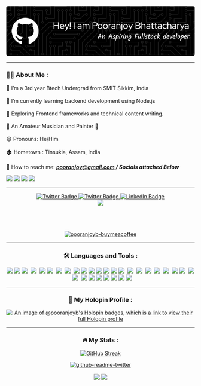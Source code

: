
<div align="center">
  
<img src="https://github.com/pooranjoyb/pooranjoyb/blob/master/header.jpg" alt="LinkedIn Badge"/>

</div>


---

<div>
 
 ### :man_technologist: About Me :
  
   :pushpin: I’m a 3rd year Btech Undergrad from SMIT Sikkim,	India<br><br>
   :orange_heart: I’m currently learning backend development using Node.js<br><br>
  :seedling: Exploring Frontend frameworks and technical content writing.<br><br>
  :musical_note: An Amateur Musician and Painter 	:art:<br><br>
  😄 Pronouns: He/Him<br><br>
 :derelict_house: Hometown : Tinsukia, Assam, India<br><br>
 :email: How to reach me: ***pooranjoy@gmail.com / Socials attached Below***<br>

<img src="https://forthebadge.com/images/badges/built-with-love.svg" />
<img src="https://forthebadge.com/images/badges/made-with-markdown.svg" />
<img src="https://forthebadge.com/images/badges/uses-brains.svg" />
<img src="https://forthebadge.com/images/badges/powered-by-responsibility.svg" />

  </div>

---

<div id="badges" align="center">
  </a>
  <a href="https://www.twitter.com/impooranjoy">
    <img src="https://img.shields.io/badge/Twitter-blue?style=for-the-badge&logo=twitter&logoColor=white" alt="Twitter Badge"/>
  </a>
  <a href="https://www.instagram.com/pooranjoyz_.ig/">
    <img src="https://img.shields.io/badge/Instagram-red?style=for-the-badge&logo=instagram&logoColor=white" alt="Twitter Badge"/>
  </a>
  <a href="https://www.linkedin.com/in/pooranjoy-bhattacharya-baa23721a">
    <img src="https://img.shields.io/badge/LinkedIn-blue?style=for-the-badge&logo=linkedin&logoColor=white" alt="LinkedIn Badge"/>

</div>
<div align="center">
  <img src="https://media.giphy.com/media/dWesBcTLavkZuG35MI/giphy.gif" width="350"/>
</div>
<br>
<div align="center">
<img src="https://komarev.com/ghpvc/?username=pooranjoyb&style=flat-square&color=blue" alt=""/>
</div>
<br>
<div align="center">
<p><a href="https://www.buymeacoffee.com/pooranjoyb"> <img src="https://cdn.buymeacoffee.com/buttons/v2/default-yellow.png" height="50" width="210" alt="pooranjoyb-buymeacoffee" /></a></p>
</div>

---

<div align="center">
  
### :hammer_and_wrench: Languages and Tools :
  
</div>
<div align="center">
  <img src="https://img.shields.io/badge/c-%2300599C.svg?style=for-the-badge&logo=c&logoColor=white"/>
  <img src="https://img.shields.io/badge/python-3670A0?style=for-the-badge&logo=python&logoColor=ffdd54" />
  <img src="https://img.shields.io/badge/javascript-%23323330.svg?style=for-the-badge&logo=javascript&logoColor=%23F7DF1E" />&nbsp;
  <img src="https://img.shields.io/badge/typescript-%23007ACC.svg?style=for-the-badge&logo=typescript&logoColor=white" />&nbsp;
  <img src="https://img.shields.io/badge/c++-%2300599C.svg?style=for-the-badge&logo=c%2B%2B&logoColor=white" />
  <img src="https://img.shields.io/badge/html5-%23E34F26.svg?style=for-the-badge&logo=html5&logoColor=white" />&nbsp;
  <img src="https://img.shields.io/badge/css3-%231572B6.svg?style=for-the-badge&logo=css3&logoColor=white" />&nbsp; 
  <img src="https://img.shields.io/badge/SASS-hotpink.svg?style=for-the-badge&logo=SASS&logoColor=white" />&nbsp;
  <img src="https://img.shields.io/badge/tailwindcss-%2338B2AC.svg?style=for-the-badge&logo=tailwind-css&logoColor=white" />
  <img src="https://img.shields.io/badge/svelte-%23f1413d.svg?style=for-the-badge&logo=svelte&logoColor=white" />
  <img src="https://img.shields.io/badge/react-%2320232a.svg?style=for-the-badge&logo=react&logoColor=%2361DAFB" />
  <img src="https://img.shields.io/badge/react_native-%2320232a.svg?style=for-the-badge&logo=react&logoColor=%2361DAFB" />
  <img src="https://img.shields.io/badge/vite-%23646CFF.svg?style=for-the-badge&logo=vite&logoColor=white" />
  <img src="https://img.shields.io/badge/React_Router-CA4245?style=for-the-badge&logo=react-router&logoColor=white" />
  <img src="https://img.shields.io/badge/scikit--learn-%23F7931E.svg?style=for-the-badge&logo=scikit-learn&logoColor=white" />&nbsp;
  <img src="https://img.shields.io/badge/SciPy-%230C55A5.svg?style=for-the-badge&logo=scipy&logoColor=%white" />&nbsp;
  <img src="https://img.shields.io/badge/TensorFlow-%23FF6F00.svg?style=for-the-badge&logo=TensorFlow&logoColor=white" />&nbsp;
  <img src="https://img.shields.io/badge/bootstrap-%23563D7C.svg?style=for-the-badge&logo=bootstrap&logoColor=white" />&nbsp;
  <img src="https://img.shields.io/badge/MongoDB-%234ea94b.svg?style=for-the-badge&logo=mongodb&logoColor=white" />&nbsp;
  <img src="https://img.shields.io/badge/docker-%230db7ed.svg?style=for-the-badge&logo=docker&logoColor=white" />&nbsp;
  <img src="https://img.shields.io/badge/flask-%23000.svg?style=for-the-badge&logo=flask&logoColor=white" /> 
  <img src="https://img.shields.io/badge/mysql-%2300f.svg?style=for-the-badge&logo=mysql&logoColor=white" />&nbsp;
  <img src="https://img.shields.io/badge/firebase-%23039BE5.svg?style=for-the-badge&logo=firebase" />&nbsp;
  <img src="https://img.shields.io/badge/node.js-6DA55F?style=for-the-badge&logo=node.js&logoColor=white" />&nbsp;
  <img src="https://img.shields.io/badge/AWS-%23FF9900.svg?style=for-the-badge&logo=amazon-aws&logoColor=white" />
  <img src="https://img.shields.io/badge/netlify-%23000000.svg?style=for-the-badge&logo=netlify&logoColor=#00C7B7" />
  <img src="https://img.shields.io/badge/vercel-%23000000.svg?style=for-the-badge&logo=vercel&logoColor=white" />
  <img src="https://img.shields.io/badge/git-%23F05033.svg?style=for-the-badge&logo=git&logoColor=white" />
  <img src="https://img.shields.io/badge/github-%23121011.svg?style=for-the-badge&logo=github&logoColor=white" />
  <img src="https://img.shields.io/badge/Audacity-0000CC?style=for-the-badge&logo=audacity&logoColor=white" />
    <img src="https://img.shields.io/badge/Visual%20Studio%20Code-0078d7.svg?style=for-the-badge&logo=visual-studio-code" />
</div>

---

<div align="center">
  
### :clown_face: My Holopin Profile :

[![An image of @pooranjoyb's Holopin badges, which is a link to view their full Holopin profile](https://holopin.me/pooranjoyb)](https://holopin.io/@pooranjoyb)
  
 </div>
 
 ---
 
<div align="center">
  
### :fire: My Stats :
  
 </div>
 
<div align="center">
  
[![GitHub Streak](https://github-readme-streak-stats.herokuapp.com?user=pooranjoyb&hide_border=true&date_format=M%20j%5B%2C%20Y%5D)](https://git.io/streak-stats)

[![github-readme-twitter](https://github-readme-twitter.gazf.vercel.app/api?id=pooranjoyb)](https://github.com/gazf/github-readme-twitter)


<a href="https://github.com/anuraghazra/github-readme-stats">
  <img height=200 align="center" src="https://github-readme-stats.vercel.app/api?username=pooranjoyb&show_icons=true&locale=en&theme=default" />
</a>
<a href="https://github.com/anuraghazra/convoychat">
  <img height=200 align="center" src="https://github-readme-stats.vercel.app/api/top-langs?username=pooranjoyb&hide=jupyter%20notebook&layout=compact&langs_count=8&card_width=320" />
</a>
</div>


